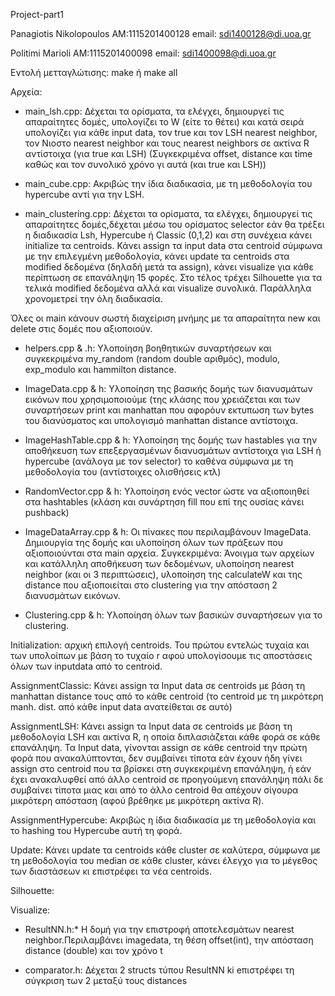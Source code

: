 Project-part1

Panagiotis Nikolopoulos AM:1115201400128 email: sdi1400128@di.uoa.gr

Politimi Marioli AM:1115201400098 email: sdi1400098@di.uoa.gr

Εντολή μετταγλώτισης: make ή make all 

Αρχεία:

* main_lsh.cpp:
Δέχεται τα ορίσματα, τα ελέγχει, δημιουργεί τις απαραίτητες δομές, υπολογίζει το W (είτε το θέτει) και κατά σειρά υπολογίζει για κάθε input data, τον true και τον LSH nearest neighbor, τον Νιοστο nearest neighbor και τους nearest neighbors σε ακτίνα R αντίστοιχα (για true και LSH) (Συγκεκριμένα offset, distance και time καθώς και τον συνολικό χρόνο γι αυτά (και true και LSH))

* main_cube.cpp:
Ακριβώς την ίδια διαδικασία, με τη μεθοδολογία του hypercube αντί για την LSH.

* main_clustering.cpp:
Δέχεται τα ορίσματα, τα ελέγχει, δημιουργεί τις απαραίτητες δομές,δέχεται μέσω του ορίσματος selector εάν θα τρέξει η διαδικασία Lsh, Hypercube ή Classic (0,1,2) και στη συνέχεια κάνει initialize τα centroids. Κάνει assign τα input data στα centroid σύμφωνα με την επιλεγμένη μεθοδολογία, κάνει update τα centroids στα modified δεδομένα (δηλαδή μετά τα assign), κάνει visualize για κάθε περίπτωση σε επανάληψη 15 φορές. Στο τέλος τρέχει Silhouette για τα τελικά modified δεδομένα αλλά και visualize συνολικά. Παράλληλα χρονομετρεί την όλη διαδικασία.

Όλες οι main κάνουν σωστή διαχείριση μνήμης με τα απαραίτητα new και delete στις δομές που αξιοποιούν. 

 * helpers.cpp & .h:
Υλοποίηση βοηθητικών συναρτήσεων και συγκεκριμένα my_random (random double αριθμός), modulo, exp_modulo και hammilton distance.

 * ImageData.cpp & h:
Υλοποίηση της βασικής δομής των διανυσμάτων εικόνων που χρησιμοποιούμε (της κλάσης που χρειάζεται και των συναρτήσεων print και manhattan που αφορόυν εκτυπωση των bytes του διανύσματος και υπολογισμό manhattan distance αντίστοιχα.

 * ImageHashTable.cpp & h:
Υλοποίηση της δομής των hastables για την αποθήκευση των επεξεργασμένων διανυσμάτων αντίστοιχα για LSH ή hypercube (ανάλογα με τον selector) το καθένα σύμφωνα με τη μεθοδολογία του (αντίστοιχες ολισθήσεις κτλ)
 
* RandomVector.cpp & h:
Υλοποίηση ενός vector ώστε να αξιοποιηθεί στα hashtables (κλάση και συνάρτηση fill που επί της ουσίας κάνει pushback)

 * ImageDataArray.cpp & h:
Οι πίνακες που περιλαμβάνουν ImageData. Δημιουργία της δομής και υλοποίηση όλων των πράξεων που αξιοποιούνται στα main αρχεία. Συγκεκριμένα:
Άνοιγμα των αρχείων και κατάλληλη αποθήκευση των δεδομένων, υλοποίηση nearest neighbor (και οι 3 περιπτώσεις), υλοποίηση της calculateW και της distance που αξιοποιείται στο clustering για την απόσταση 2 διανυσμάτων εικόνων.

 * Clustering.cpp & h:
Υλοποίηση όλων των βασικών συναρτήσεων για το clustering.

Initialization: αρχική επιλογή centroids. Του πρώτου εντελώς τυχαία και των υπολοίπων με βάση το τυχαίο r αφού υπολογίσουμε τις αποστάσεις όλων των inputdata από το centroid.

AssignmentClassic: Κάνει assign τα Input data σε centroids με βάση τη manhattan distance τους από το κάθε centroid (το centroid με τη μικρότερη manh. dist. από κάθε input data ανατείθεται σε αυτό)

AssignmentLSH: Κάνει assign τα Input data σε centroids με βάση τη μεθοδολογία LSH και ακτίνα R, η οποία διπλασιάζεται κάθε φορά σε κάθε επανάληψη. Τα Input data, γίνονται assign σε κάθε centroid την πρώτη φορά που ανακαλύπτονται, δεν συμβαίνει τίποτα εάν έχουν ήδη γίνει assign στο centroid που τα βρίσκει στη συγκεκριμένη επανάληψη, ή εάν έχει ανακαλυφθεί από άλλο centroid σε προηγούμενη επανάληψη πάλι δε συμβαίνει τίποτα μιας και από το άλλο centroid θα απέχουν σίγουρα μικρότερη απόσταση (αφού βρέθηκε με μικρότερη ακτίνα R).

AssignmentHypercube: Ακριβώς η ίδια διαδικασία με τη μεθοδολογία και το hashing του Hypercube αυτή τη φορά.

Update: Κάνει update τα centroids κάθε cluster σε καλύτερα, σύμφωνα με τη μεθοδολογία του median σε κάθε cluster, κάνει έλεγχο για το μέγεθος των διαστάσεων κι επιστρέφει τα νέα centroids.

Silhouette:

Visualize:

* ResultNN.h:*
Η δομή για την επιστροφή αποτελεσμάτων nearest neighbor.Περιλαμβάνει imagedata, τη θέση offset(int), την απόσταση distance (double) και τον χρόνο t 

 * comparator.h:
Δέχεται 2 structs τύπου ResultNN ki eπιστρέφει τη σύγκριση των 2 μεταξύ τους distances


